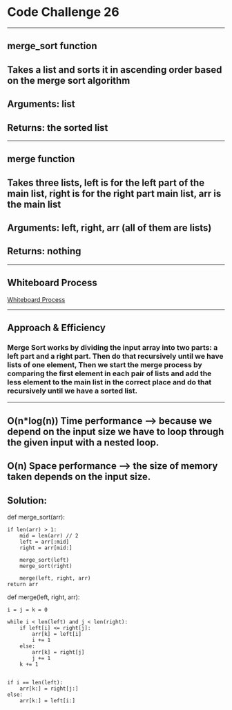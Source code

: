 # Code Challenge 26

---

## merge_sort function 
## Takes a list and sorts it in ascending order based on the merge sort algorithm
## Arguments: list
## Returns: the sorted list

---

## merge function
## Takes three lists, left is for the left part of the main list, right is for the right part main list, arr is the main list
## Arguments: left, right, arr (all of them are lists)
## Returns: nothing

---

## Whiteboard Process 
[Whiteboard Process](./pics/code%20challenge%2027.jpg)

---

## Approach & Efficiency


### Merge Sort works by dividing the input array into two parts: a left part and a right part. Then do that recursively until we have lists of one element, Then we start the merge process by comparing the first element in each pair of lists and add the less element to the main list in the correct place and do that recursively until we have a sorted list.
---

## O(n*log(n)) Time performance --> because we depend on the input size **we have to loop through the given input with a nested loop**. 
## O(n) Space performance --> the size of memory taken depends on the input size.

## Solution:

def merge_sort(arr):
    
    if len(arr) > 1:
        mid = len(arr) // 2
        left = arr[:mid]
        right = arr[mid:]

        merge_sort(left)
        merge_sort(right)

        merge(left, right, arr)
    return arr

def merge(left, right, arr):
    
    i = j = k = 0

    while i < len(left) and j < len(right):
        if left[i] <= right[j]:
            arr[k] = left[i]
            i += 1
        else:
            arr[k] = right[j]
            j += 1
        k += 1
    

    if i == len(left):
        arr[k:] = right[j:]
    else:
        arr[k:] = left[i:]